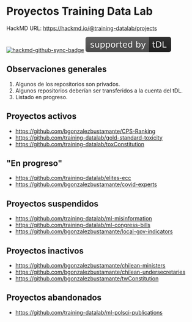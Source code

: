# Proyectos Training Data Lab
HackMD URL: https://hackmd.io/@training-datalab/projects

[![hackmd-github-sync-badge](https://hackmd.io/lJVmIuOCTxGCBJpK7EXGzA/badge)](https://hackmd.io/lJVmIuOCTxGCBJpK7EXGzA) [![tDL](https://raw.githubusercontent.com/training-datalab/HackMD/main/badges/tDL.svg)](https://training-datalab.com/)

## Observaciones generales

1. Algunos de los repositorios son privados.
2. Algunos repositorios deberían ser transferidos a la cuenta del tDL.
3. Listado en progreso.

## Proyectos activos

* https://github.com/bgonzalezbustamante/CPS-Ranking
* https://github.com/training-datalab/gold-standard-toxicity
* https://github.com/training-datalab/toxConstitution

## "En progreso"

* https://github.com/training-datalab/elites-ecc
* https://github.com/bgonzalezbustamante/covid-experts

## Proyectos suspendidos

* https://github.com/training-datalab/ml-misinformation
* https://github.com/training-datalab/ml-congress-bills
* https://github.com/bgonzalezbustamante/local-gov-indicators

## Proyectos inactivos

* https://github.com/bgonzalezbustamante/chilean-ministers
* https://github.com/bgonzalezbustamante/chilean-undersecretaries
* https://github.com/bgonzalezbustamante/twConstitution

## Proyectos abandonados

* https://github.com/training-datalab/ml-polsci-publications
